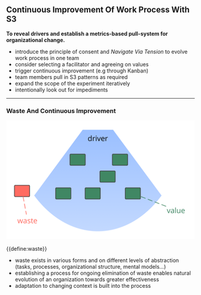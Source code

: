 ## Continuous Improvement Of Work Process With S3

**To reveal drivers and establish a metrics-based pull-system for organizational change.**

-   introduce the principle of consent and _Navigate Via Tension_ to evolve work process in one team
-   consider selecting a facilitator and agreeing on values
-   trigger continuous improvement (e.g through Kanban)
-   team members pull in S3 patterns as required
-   expand the scope of the experiment iteratively
-   intentionally look out for impediments  

---

### Waste And Continuous Improvement

![right,fit](img/workflow-and-value/drivers-value-waste.png)

{{define:waste}}

-   waste exists in various forms and on different levels of abstraction (tasks, processes, organizational structure, mental models...)
-   establishing a process for ongoing elimination of waste enables natural evolution of an organization towards greater effectiveness
-   adaptation to changing context is built into the process

